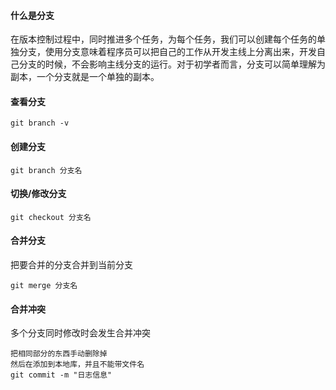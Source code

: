 #### 什么是分支

在版本控制过程中，同时推进多个任务，为每个任务，我们可以创建每个任务的单独分支，使用分支意味着程序员可以把自己的工作从开发主线上分离出来，开发自己分支的时候，不会影响主线分支的运行。对于初学者而言，分支可以简单理解为副本，一个分支就是一个单独的副本。



#### 查看分支

~~~
git branch -v
~~~

#### 创建分支

~~~
git branch 分支名
~~~

#### 切换/修改分支

~~~
git checkout 分支名
~~~

#### 合并分支

把要合并的分支合并到当前分支

~~~
git merge 分支名
~~~



#### 合并冲突

多个分支同时修改时会发生合并冲突

~~~
把相同部分的东西手动删除掉
然后在添加到本地库，并且不能带文件名
git commit -m "日志信息"
~~~

